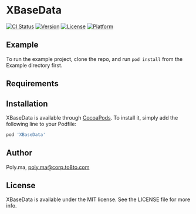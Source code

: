 # XBaseData

[![CI Status](https://img.shields.io/travis/Poly.ma/XBaseData.svg?style=flat)](https://travis-ci.org/Poly.ma/XBaseData)
[![Version](https://img.shields.io/cocoapods/v/XBaseData.svg?style=flat)](https://cocoapods.org/pods/XBaseData)
[![License](https://img.shields.io/cocoapods/l/XBaseData.svg?style=flat)](https://cocoapods.org/pods/XBaseData)
[![Platform](https://img.shields.io/cocoapods/p/XBaseData.svg?style=flat)](https://cocoapods.org/pods/XBaseData)

## Example

To run the example project, clone the repo, and run `pod install` from the Example directory first.

## Requirements

## Installation

XBaseData is available through [CocoaPods](https://cocoapods.org). To install
it, simply add the following line to your Podfile:

```ruby
pod 'XBaseData'
```

## Author

Poly.ma, poly.ma@corp.to8to.com

## License

XBaseData is available under the MIT license. See the LICENSE file for more info.
